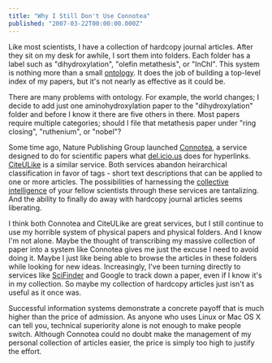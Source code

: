 ```yaml
---
title: "Why I Still Don't Use Connotea"
published: "2007-03-22T00:00:00.000Z"
---
```


Like most scientists, I have a collection of hardcopy journal articles. After they sit on my desk for awhile, I sort them into folders. Each folder has a label such as "dihydroxylation", "olefin metathesis", or "InChI". This system is nothing more than a small [ontology](http://www.shirky.com/writings/ontology_overrated.html). It does the job of building a top-level index of my papers, but it's not nearly as effective as it could be.

There are many problems with ontology. For example, the world changes; I decide to add just one aminohydroxylation paper to the "dihydroxylation" folder and before I know it there are five others in there. Most papers require multiple categories; should I file that metathesis paper under "ring closing", "ruthenium", or "nobel"?

Some time ago, Nature Publishing Group launched [Connotea](http://www.connotea.org/), a service designed to do for scientific papers what [del.icio.us](http://del.icio.us/) does for hyperlinks. [CiteULike](http://www.citeulike.org/) is a similar service. Both services abandon heirarchical classification in favor of tags - short text descriptions that can be applied to one or more articles. The possibilities of harnessing the [collective intelligence](http://depth-first.com/articles/2007/01/18/collective-intelligence-and-the-dumbness-of-crowds) of your fellow scientists through these services are tantalizing. And the ability to finally do away with hardcopy journal articles seems liberating.

I think both Connotea and CiteULike are great services, but I still continue to use my horrible system of physical papers and physical folders. And I know I'm not alone. Maybe the thought of transcribing my massive collection of paper into a system like Connotea gives me just the excuse I need to avoid doing it. Maybe I just like being able to browse the articles in these folders while looking for new ideas. Increasingly, I've been turning directly to services like [SciFinder](http://www.cas.org/SCIFINDER/) and Google to track down a paper, even if I know it's in my collection. So maybe my collection of hardcopy articles just isn't as useful as it once was.

Successful information systems demonstrate a concrete payoff that is much higher than the price of admission. As anyone who uses Linux or Mac OS X can tell you, technical superiority alone is not enough to make people switch. Although Connotea could no doubt make the management of my personal collection of articles easier, the price is simply too high to justify the effort.